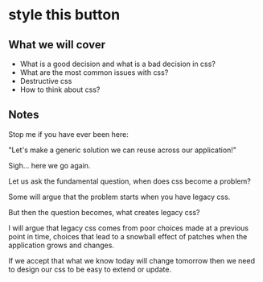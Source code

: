 # style this button

## What we will cover

* What is a good decision and what is a bad decision in css?
* What are the most common issues with css?
* Destructive css
* How to think about css?

## Notes

Stop me if you have ever been here:

"Let's make a generic solution we can reuse across our application!"

Sigh... here we go again.

Let us ask the fundamental question, when does css become a problem?

Some will argue that the problem starts when you have legacy css.

But then the question becomes, what creates legacy css?

I will argue that legacy css comes from poor choices made at a previous
point in time, choices that lead to a snowball effect of patches when the
application grows and changes.

If we accept that what we know today will change tomorrow then we need to design
our css to be easy to extend or update.
